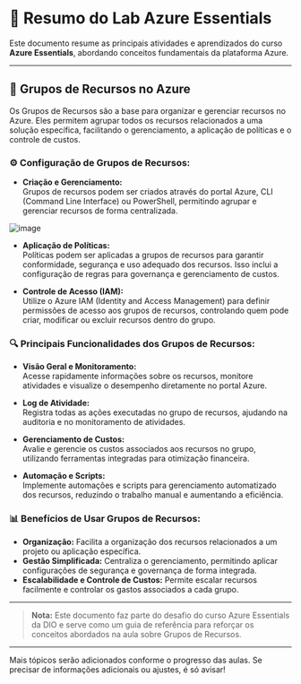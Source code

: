 # 📝 Resumo do Lab Azure Essentials

Este documento resume as principais atividades e aprendizados do curso **Azure Essentials**, abordando conceitos fundamentais da plataforma Azure.

---

## 📂 Grupos de Recursos no Azure

Os Grupos de Recursos são a base para organizar e gerenciar recursos no Azure. Eles permitem agrupar todos os recursos relacionados a uma solução específica, facilitando o gerenciamento, a aplicação de políticas e o controle de custos.

### ⚙️ **Configuração de Grupos de Recursos:**
- **Criação e Gerenciamento:**  
  Grupos de recursos podem ser criados através do portal Azure, CLI (Command Line Interface) ou PowerShell, permitindo agrupar e gerenciar recursos de forma centralizada.

![image](https://github.com/user-attachments/assets/0c0cd746-b06a-4895-90bd-51431b51a552)

- **Aplicação de Políticas:**  
  Políticas podem ser aplicadas a grupos de recursos para garantir conformidade, segurança e uso adequado dos recursos. Isso inclui a configuração de regras para governança e gerenciamento de custos.

- **Controle de Acesso (IAM):**  
  Utilize o Azure IAM (Identity and Access Management) para definir permissões de acesso aos grupos de recursos, controlando quem pode criar, modificar ou excluir recursos dentro do grupo.

### 🔍 **Principais Funcionalidades dos Grupos de Recursos:**
- **Visão Geral e Monitoramento:**  
  Acesse rapidamente informações sobre os recursos, monitore atividades e visualize o desempenho diretamente no portal Azure.

- **Log de Atividade:**  
  Registra todas as ações executadas no grupo de recursos, ajudando na auditoria e no monitoramento de atividades.

- **Gerenciamento de Custos:**  
  Avalie e gerencie os custos associados aos recursos no grupo, utilizando ferramentas integradas para otimização financeira.

- **Automação e Scripts:**  
  Implemente automações e scripts para gerenciamento automatizado dos recursos, reduzindo o trabalho manual e aumentando a eficiência.

### 📊 **Benefícios de Usar Grupos de Recursos:**
- **Organização:** Facilita a organização dos recursos relacionados a um projeto ou aplicação específica.
- **Gestão Simplificada:** Centraliza o gerenciamento, permitindo aplicar configurações de segurança e governança de forma integrada.
- **Escalabilidade e Controle de Custos:** Permite escalar recursos facilmente e controlar os gastos associados a cada grupo.

---

> **Nota:** Este documento faz parte do desafio do curso Azure Essentials da DIO e serve como um guia de referência para reforçar os conceitos abordados na aula sobre Grupos de Recursos.

---

Mais tópicos serão adicionados conforme o progresso das aulas. Se precisar de informações adicionais ou ajustes, é só avisar!
